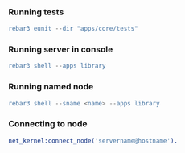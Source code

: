 ### Running tests
```erlang
rebar3 eunit --dir "apps/core/tests"
```

### Running server in console
```erlang
rebar3 shell --apps library
```

### Running named node 
```erlang
rebar3 shell --sname <name> --apps library
```

### Connecting to node
```erlang
net_kernel:connect_node('servername@hostname').
```
